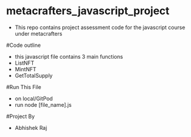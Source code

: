 # metacrafters_javascript_project

- This repo contains project assessment code for the javascript course under metacrafters

#Code outline 

- this javascript file contains 3 main functions
- ListNFT
- MintNFT
- GetTotalSupply

#Run This File
- on local/GitPod
- run node [file_name].js

#Project By
- Abhishek Raj
